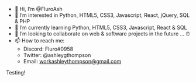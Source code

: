 - 👋 Hi, I’m @FluroAsh
- 👀 I’m interested in Python, HTML5, CSS3, Javascript, React, jQuery, SQL & PHP
- 🌱 I’m currently learning Python, HTML5, CSS3, Javascript, React & SQL
- 💞️ I’m looking to collaborate on web & software projects in the future ... ⏰
- 📫 How to reach me: 
  - Discord: Fluro#0958
  - Twitter: @ashleygthompson
  - Email:   workashleythompson@gmail.com

Testing!
